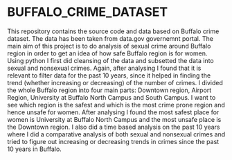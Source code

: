 # BUFFALO_CRIME_DATASET
This repository contains the source code and data based on Buffalo crime dataset. The data has been taken from data.gov governemnt portal. The main aim of this project is to do analysis of sexual crime around Buffalo region in order to get an idea of how safe Buffalo region is for women. 
Using python I first did cleansing of the data and subsetted the data into sexual and nonsexual crimes. Again, after analysing I found that it is relevant to filter data for the past 10 years, since it helped in finding the trend (whether increasing or decreasing) of the number of crimes. I divided the whole Buffalo region into four main parts: Downtown region, Airport Region, University at Buffalo North Campus and South Campus. I want to see which region is the safest and which is the most crime prone region and hence unsafe for women.
After analysing I found the most safest place for women is University at Buffalo North Campus and the most unsafe place is the Downtown region. I also did a time based analysis on the past 10 years where I did a comparative analysis of both sexual and nonsexual crimes and tried to figure out increasing or decreasing trends in crimes since the past 10 years in Buffalo.

